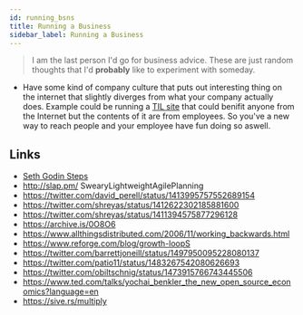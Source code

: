 ```yaml
---
id: running_bsns
title: Running a Business
sidebar_label: Running a Business
---
```


> I am the last person I'd go for business advice. These are just random thoughts that I'd **probably** like to experiment with someday.

- Have some kind of company culture that puts out interesting thing on the internet that slightly diverges from what your company actually does. Example could be running a [TIL site](https://til.hashrocket.com/) that could benifit anyone from the Internet but the contents of it are from employees. So you've a new way to reach people and your employee have fun doing so aswell.

## Links

- [Seth Godin Steps](https://www.reddit.com/r/startups/comments/6s6r4a/heres_the_exact_process_seth_godin_uses_to_launch/)
- http://slap.pm/ SwearyLightweightAgilePlanning
- https://twitter.com/david_perell/status/1413995757552689154
- https://twitter.com/shreyas/status/1412622302185881600
- https://twitter.com/shreyas/status/1411394575877296128
- https://archive.is/0O8O6
- https://www.allthingsdistributed.com/2006/11/working_backwards.html
- https://www.reforge.com/blog/growth-loopS
- https://twitter.com/barrettjoneill/status/1497950095228080137
- https://twitter.com/patio11/status/1483267542080626693
- https://twitter.com/obiltschnig/status/1473915766743445506
- https://www.ted.com/talks/yochai_benkler_the_new_open_source_economics?language=en
- https://sive.rs/multiply
